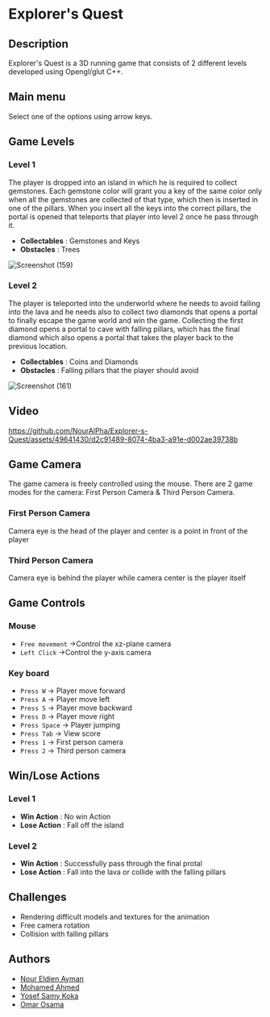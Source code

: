 # Explorer's Quest
## Description 
Explorer's Quest is a 3D running game that consists of 2 different levels developed using Opengl/glut C++.

## Main menu
Select one of the options using arrow keys.

## Game Levels 
### Level 1
The player is dropped into an island in which he is required to collect gemstones. Each gemstone color will grant you a key of the same color only when all the gemstones are collected of that type, which then is inserted in one of the pillars. When you insert all the keys into the correct pillars, the portal is opened that teleports that player into level 2 once he pass through it.
- **Collectables** : Gemstones and Keys
- **Obstacles** : Trees

![Screenshot (159)](https://github.com/NourAlPha/Explorer-s-Quest/assets/49641430/b65b12aa-7271-4436-a6bf-ba1ea79c486d)


### Level 2
The player is teleported into the underworld where he needs to avoid falling into the lava and he needs also to collect two diamonds that opens a portal to finally escape the game world and win the game. Collecting the first diamond opens a portal to cave with falling pillars, which has the final diamond which also opens a portal that takes the player back to the previous location.
- **Collectables** : Coins and Diamonds
- **Obstacles** : Falling pillars that the player should avoid

![Screenshot (161)](https://github.com/NourAlPha/Explorer-s-Quest/assets/49641430/cc76e6ea-9020-48a3-a249-eeb240dc6cf6)


## Video


https://github.com/NourAlPha/Explorer-s-Quest/assets/49641430/d2c91489-8074-4ba3-a91e-d002ae39738b




## Game Camera
The game camera is freely controlled using the mouse. There are 2 game modes for the camera: First Person Camera & Third Person Camera.
### First Person Camera 
Camera eye is the head of the player and center is a point in front of the player 
### Third Person Camera
Camera eye is behind the player while camera center is the player itself

## Game Controls
### Mouse 
- `Free movement` &rarr;Control the xz-plane camera 
- `Left Click` &rarr;Control the y-axis camera
### Key board
- `Press W` &rarr; Player move forward
- `Press A` &rarr; Player move left
- `Press S` &rarr; Player move backward
- `Press D` &rarr; Player move right
- `Press Space` &rarr; Player jumping
- `Press Tab` &rarr; View score
- `Press 1` &rarr; First person camera
- `Press 2` &rarr; Third person camera


## Win/Lose Actions
### Level 1
- **Win Action** : No win Action
- **Lose Action** : Fall off the island
### Level 2
- **Win Action** : Successfully pass through the final protal 
- **Lose Action** : Fall into the lava or collide with the falling pillars

## Challenges 
- Rendering difficult models and textures for the animation
- Free camera rotation
- Collision with falling pillars

## Authors 
-   [Nour Eldien Ayman](https://github.com/NourAlPha)
-   [Mohamed Ahmed](https://github.com/MohammmedAhmed8)
-   [Yosef Samy Koka](https://github.com/koka-afk)
-   [Omar Osama](https://github.com/omarosama2114)
